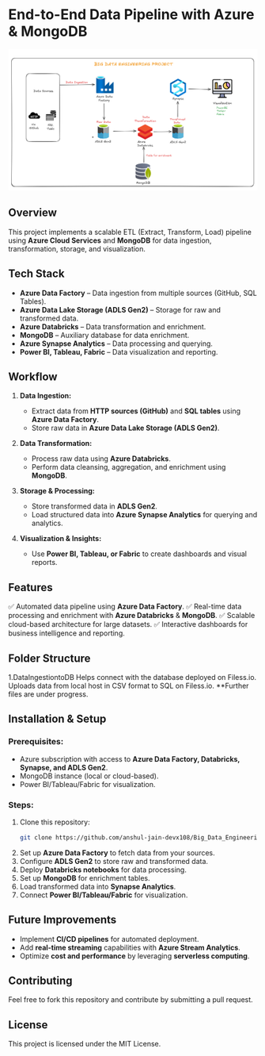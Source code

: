 # End-to-End Data Pipeline with Azure & MongoDB

![Data Pipeline Architecture](https://raw.githubusercontent.com/anshul-jain-devx108/Big_Data_Engineering/main/Data%20Pipeline%20Architecture.png)


## Overview
This project implements a scalable ETL (Extract, Transform, Load) pipeline using **Azure Cloud Services** and **MongoDB** for data ingestion, transformation, storage, and visualization.

## Tech Stack
- **Azure Data Factory** – Data ingestion from multiple sources (GitHub, SQL Tables).
- **Azure Data Lake Storage (ADLS Gen2)** – Storage for raw and transformed data.
- **Azure Databricks** – Data transformation and enrichment.
- **MongoDB** – Auxiliary database for data enrichment.
- **Azure Synapse Analytics** – Data processing and querying.
- **Power BI, Tableau, Fabric** – Data visualization and reporting.

## Workflow
1. **Data Ingestion:**
   - Extract data from **HTTP sources (GitHub)** and **SQL tables** using **Azure Data Factory**.
   - Store raw data in **Azure Data Lake Storage (ADLS Gen2)**.

2. **Data Transformation:**
   - Process raw data using **Azure Databricks**.
   - Perform data cleansing, aggregation, and enrichment using **MongoDB**.
   
3. **Storage & Processing:**
   - Store transformed data in **ADLS Gen2**.
   - Load structured data into **Azure Synapse Analytics** for querying and analytics.

4. **Visualization & Insights:**
   - Use **Power BI, Tableau, or Fabric** to create dashboards and visual reports.

## Features
✅ Automated data pipeline using **Azure Data Factory**.
✅ Real-time data processing and enrichment with **Azure Databricks** & **MongoDB**.
✅ Scalable cloud-based architecture for large datasets.
✅ Interactive dashboards for business intelligence and reporting.

## Folder Structure
1.DataIngestiontoDB
Helps connect with the database deployed on Filess.io.
Uploads data from local host in CSV format to SQL on Filess.io.
**Further files are under progress.



## Installation & Setup
### Prerequisites:
- Azure subscription with access to **Azure Data Factory, Databricks, Synapse, and ADLS Gen2**.
- MongoDB instance (local or cloud-based).
- Power BI/Tableau/Fabric for visualization.

### Steps:
1. Clone this repository:
   ```sh
   git clone https://github.com/anshul-jain-devx108/Big_Data_Engineering.git
   ```
2. Set up **Azure Data Factory** to fetch data from your sources.
3. Configure **ADLS Gen2** to store raw and transformed data.
4. Deploy **Databricks notebooks** for data processing.
5. Set up **MongoDB** for enrichment tables.
6. Load transformed data into **Synapse Analytics**.
7. Connect **Power BI/Tableau/Fabric** for visualization.

## Future Improvements
- Implement **CI/CD pipelines** for automated deployment.
- Add **real-time streaming** capabilities with **Azure Stream Analytics**.
- Optimize **cost and performance** by leveraging **serverless computing**.

## Contributing
Feel free to fork this repository and contribute by submitting a pull request.

## License
This project is licensed under the MIT License.
